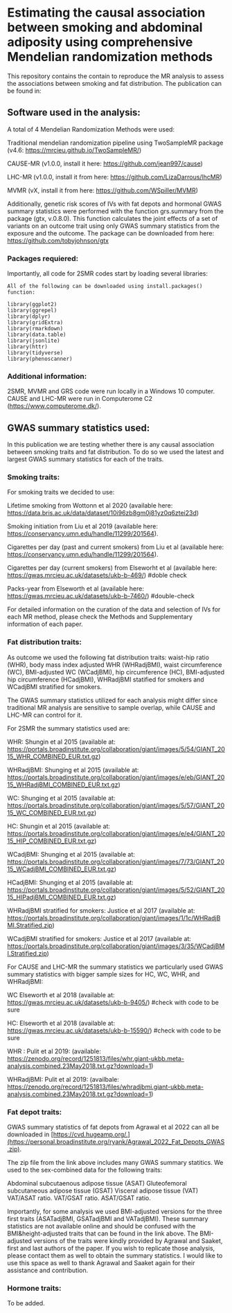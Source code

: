 # Estimating the causal association between smoking and abdominal adiposity using comprehensive Mendelian randomization methods

This repository contains the contain to reproduce the MR analysis to assess the associations between smoking and fat distribution. The publication can be found in: 

## Software used in the analysis:

A total of 4 Mendelian Randomization Methods were used:

Traditional mendelian randomization pipeline using TwoSampleMR package (v4.6: https://mrcieu.github.io/TwoSampleMR/)

CAUSE-MR (v1.0.0, install it here: https://github.com/jean997/cause)

LHC-MR (v1.0.0, install it from here: https://github.com/LizaDarrous/lhcMR)

MVMR (vX, install it from here: https://github.com/WSpiller/MVMR)

Additionally, genetic risk scores of IVs with fat depots and hormonal GWAS summary statistics were performed with the function grs.summary from the package (gtx, v.0.8.0). This function calculates the joint effects of a set of variants on an outcome trait using only GWAS summary statistics from the exposure and the outcome.
The package can be downloaded from here: https://github.com/tobyjohnson/gtx

### Packages requiered:

Importantly, all code for 2SMR codes start by loading several libraries: 

```
All of the following can be downloaded using install.packages() function:

library(ggplot2)
library(ggrepel)
library(dplyr)
library(gridExtra)
library(rmarkdown)
library(data.table)
library(jsonlite)
library(httr)
library(tidyverse)
library(phenoscanner)
```

### Additional information:

2SMR, MVMR and GRS code were run locally in a Windows 10 computer. CAUSE and LHC-MR were run in Computerome C2 (https://www.computerome.dk/).

## GWAS summary statistics used:

In this publication we are testing whether there is any causal association between smoking traits and fat distribution. To do so we used the latest and largest GWAS summary statistics for each of the traits. 

### Smoking traits:

For smoking traits we decided to use:

Lifetime smoking from Wottonn et al 2020 (available here: https://data.bris.ac.uk/data/dataset/10i96zb8gm0j81yz0q6ztei23d)

Smoking initiation from Liu et al 2019 (available here: https://conservancy.umn.edu/handle/11299/201564).

Cigarettes per day (past and current smokers) from Liu et al (available here: https://conservancy.umn.edu/handle/11299/201564).

Cigarettes per day (current smokers) from Elseworht et al (available here: https://gwas.mrcieu.ac.uk/datasets/ukb-b-469/) #doble check

Packs-year from Elseworth et al (available here: https://gwas.mrcieu.ac.uk/datasets/ukb-b-7460/) #double-check

For detailed information on the curation of the data and selection of IVs for each MR method, please check the Methods and Supplementary information of each paper.

### Fat distribution traits:

As outcome we used the following fat distribution traits: waist-hip ratio (WHR), body mass index adjusted WHR (WHRadjBMI), waist circumference (WC), BMI-adjusted WC (WCadjBMI), hip circumference (HC), BMI-adjusted hip circumference (HCadjBMI), WHRadjBMI statified for smokers and WCadjBMI stratified for smokers. 

The GWAS summary statistics utilized for each analysis might differ since traditional MR analysis are sensitive to sample overlap, while CAUSE and LHC-MR can control for it.

For 2SMR the summary statistics used are:

WHR: Shungin et al 2015 (available at: https://portals.broadinstitute.org/collaboration/giant/images/5/54/GIANT_2015_WHR_COMBINED_EUR.txt.gz)

WHRadjBMI: Shunging et al 2015 (available at: https://portals.broadinstitute.org/collaboration/giant/images/e/eb/GIANT_2015_WHRadjBMI_COMBINED_EUR.txt.gz)

WC: Shunging et al 2015 (available at: https://portals.broadinstitute.org/collaboration/giant/images/5/57/GIANT_2015_WC_COMBINED_EUR.txt.gz)

HC: Shungin et al 2015 (available at: https://portals.broadinstitute.org/collaboration/giant/images/e/e4/GIANT_2015_HIP_COMBINED_EUR.txt.gz)

WCadjBMI: Shunging et al 2015 (available at: https://portals.broadinstitute.org/collaboration/giant/images/7/73/GIANT_2015_WCadjBMI_COMBINED_EUR.txt.gz)

HCadjBMI: Shunging et al 2015 (available at: https://portals.broadinstitute.org/collaboration/giant/images/5/52/GIANT_2015_HIPadjBMI_COMBINED_EUR.txt.gz)

WHRadjBMI stratified for smokers: Justice et al 2017 (available at: https://portals.broadinstitute.org/collaboration/giant/images/1/1c/WHRadjBMI.Stratified.zip)

WCadjBMI stratified for smokers: Justice et al 2017 (available at: https://portals.broadinstitute.org/collaboration/giant/images/3/35/WCadjBMI.Stratified.zip)

For CAUSE and LHC-MR the summary statistics we particularly used GWAS summary statistics with bigger sample sizes for HC, WC, WHR, and WHRadjBMI:

WC Elseworth et al 2018 (available at: https://gwas.mrcieu.ac.uk/datasets/ukb-b-9405/) #check with code to be sure


HC: Elseworth et al 2018 (available at: https://gwas.mrcieu.ac.uk/datasets/ukb-b-15590/) #check with code to be sure

WHR : Pulit et al 2019: (available: https://zenodo.org/record/1251813/files/whr.giant-ukbb.meta-analysis.combined.23May2018.txt.gz?download=1)

WHRadjBMI: Pulit et al 2019: (availbale: https://zenodo.org/record/1251813/files/whradjbmi.giant-ukbb.meta-analysis.combined.23May2018.txt.gz?download=1)

### Fat depot traits:

GWAS summary statistics of fat depots from Agrawal et al 2022 can all be downloaded in [https://cvd.hugeamp.org/.](https://personal.broadinstitute.org/ryank/Agrawal_2022_Fat_Depots_GWAS.zip).

The zip file from the link above includes many GWAS summary statitics. We used to the sex-combined data for the following traits:

Abdominal subcutaenous adipose tissue (ASAT)
Gluteofemoral subcutaneous adipose tissue (GSAT)
Visceral adipose tissue (VAT)
VAT/ASAT ratio.
VAT/GSAT ratio.
ASAT/GSAT ratio.

Importantly, for some analysis we used BMI-adjusted versions for the three first traits (ASATadjBMI, GSATadjBMI and VATadjBMI). These summary statistics are not available online and should be confused with the BMI&height-adjusted traits that can be found in the link above. The BMI-adjusted versions of the traits were kindly provided by Agrawal and Saaket, first and last authors of the paper. If you wish to replicate those analysis, please contact them as well to obtain the summary statistics. I would like to use this space as well to thank Agrawal and Saaket again for their assistance and contribution. 

### Hormone traits:

To be added.

